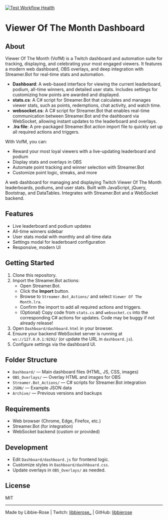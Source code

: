 [![Test Workflow Health](https://github.com/libbierose/VofM/actions/workflows/test-workflow.yml/badge.svg)](https://github.com/libbierose/VofM/actions/workflows/test-workflow.yml)

# Viewer Of The Month Dashboard

## About

Viewer Of The Month (VofM) is a Twitch dashboard and automation suite for tracking, displaying, and celebrating your most engaged viewers. It features a modern web dashboard, OBS overlays, and deep integration with Streamer.Bot for real-time stats and automation.

-  **Dashboard**: A web-based interface for viewing the current leaderboard, podium, all-time winners, and detailed user stats. Includes settings for customizing how points are awarded and displayed.
-  **stats.cs**: A C# script for Streamer.Bot that calculates and manages viewer stats, such as points, redemptions, chat activity, and watch time.
-  **websocket.cs**: A C# script for Streamer.Bot that enables real-time communication between Streamer.Bot and the dashboard via WebSocket, allowing instant updates to the leaderboard and overlays.
-  **.lra file**: A pre-packaged Streamer.Bot action import file to quickly set up all required actions and triggers.

With VofM, you can:

-  Reward your most loyal viewers with a live-updating leaderboard and podium
-  Display stats and overlays in OBS
-  Automate point tracking and winner selection with Streamer.Bot
-  Customize point logic, streaks, and more

A web dashboard for managing and displaying Twitch Viewer Of The Month leaderboards, podiums, and user stats. Built with JavaScript, jQuery, Bootstrap, and DataTables. Integrates with Streamer.Bot and a WebSocket backend.

## Features

-  Live leaderboard and podium updates
-  All-time winners sidebar
-  User stats modal with monthly and all-time data
-  Settings modal for leaderboard configuration
-  Responsive, modern UI

## Getting Started

1. Clone this repository.
2. Import the Streamer.Bot actions:
   -  Open Streamer.Bot.
   -  Click the **Import** button.
   -  Browse to `Streamer.Bot_Actions/` and select `Viewer Of The Month.lra`.
   -  Confirm the import to add all required actions and triggers.
   -  (Optional) Copy code from `stats.cs` and `websocket.cs` into the corresponding C# actions for updates. Code may be buggy if not already release!
3. Open `Dashboard/dashboard.html` in your browser.
4. Ensure your backend WebSocket server is running at `ws://127.0.0.1:9292/` (or update the URL in `dashboard.js`).
5. Configure settings via the dashboard UI.

## Folder Structure

-  `Dashboard/` — Main dashboard files (HTML, JS, CSS, images)
-  `OBS_Overlays/` — Overlay HTML and images for OBS
-  `Streamer.Bot_Actions/` — C# scripts for Streamer.Bot integration
-  `JSON/` — Example JSON data
-  `Archive/` — Previous versions and backups

## Requirements

-  Web browser (Chrome, Edge, Firefox, etc.)
-  Streamer.Bot (for integration)
-  WebSocket backend (custom or provided)

## Development

-  Edit `Dashboard/dashboard.js` for frontend logic.
-  Customize styles in `Dashboard/dashhboard.css`.
-  Update overlays in `OBS_Overlays/` as needed.

## License

MIT

---

Made by Libbie-Rose | Twitch: [libbierose\_](https://twitch.tv/libbierose_) | GitHub: [libbierose](https://github.com/libbierose)
